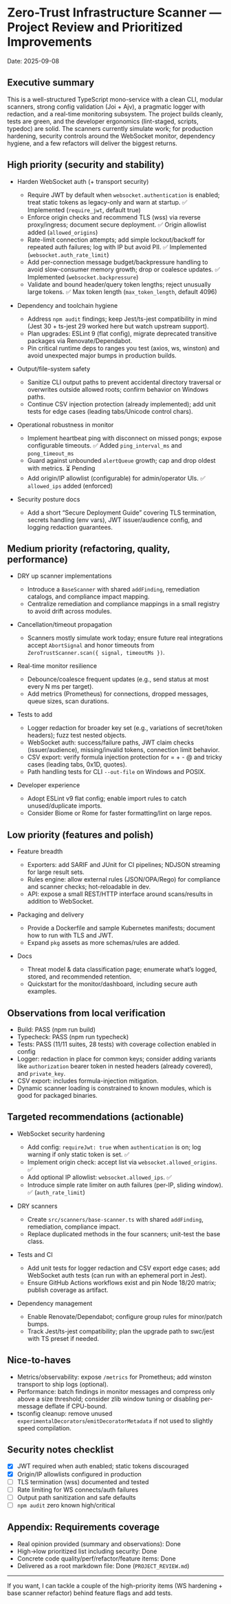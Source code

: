# Zero-Trust Infrastructure Scanner — Project Review and Prioritized Improvements

Date: 2025-09-08

## Executive summary

This is a well-structured TypeScript mono-service with a clean CLI, modular scanners, strong config validation (Joi + Ajv), a pragmatic logger with redaction, and a real-time monitoring subsystem. The project builds cleanly, tests are green, and the developer ergonomics (lint-staged, scripts, typedoc) are solid. The scanners currently simulate work; for production hardening, security controls around the WebSocket monitor, dependency hygiene, and a few refactors will deliver the biggest returns.

## High priority (security and stability)

- Harden WebSocket auth (+ transport security)
  - Require JWT by default when `websocket.authentication` is enabled; treat static tokens as legacy-only and warn at startup. ✅ Implemented (`require_jwt`, default true)
  - Enforce origin checks and recommend TLS (wss) via reverse proxy/ingress; document secure deployment. ✅ Origin allowlist added (`allowed_origins`)
  - Rate-limit connection attempts; add simple lockout/backoff for repeated auth failures; log with IP but avoid PII. ✅ Implemented (`websocket.auth_rate_limit`)
  - Add per-connection message budget/backpressure handling to avoid slow-consumer memory growth; drop or coalesce updates. ✅ Implemented (`websocket.backpressure`)
  - Validate and bound header/query token lengths; reject unusually large tokens. ✅ Max token length (`max_token_length`, default 4096)

- Dependency and toolchain hygiene
  - Address `npm audit` findings; keep Jest/ts-jest compatibility in mind (Jest 30 + ts-jest 29 worked here but watch upstream support).
  - Plan upgrades: ESLint 9 (flat config), migrate deprecated transitive packages via Renovate/Dependabot.
  - Pin critical runtime deps to ranges you test (axios, ws, winston) and avoid unexpected major bumps in production builds.

- Output/file-system safety
  - Sanitize CLI output paths to prevent accidental directory traversal or overwrites outside allowed roots; confirm behavior on Windows paths.
  - Continue CSV injection protection (already implemented); add unit tests for edge cases (leading tabs/Unicode control chars).

- Operational robustness in monitor
  - Implement heartbeat ping with disconnect on missed pongs; expose configurable timeouts. ✅ Added `ping_interval_ms` and `pong_timeout_ms`
  - Guard against unbounded `alertQueue` growth; cap and drop oldest with metrics. ⏳ Pending
  - Add origin/IP allowlist (configurable) for admin/operator UIs. ✅ `allowed_ips` added (enforced)

- Security posture docs
  - Add a short “Secure Deployment Guide” covering TLS termination, secrets handling (env vars), JWT issuer/audience config, and logging redaction guarantees.

## Medium priority (refactoring, quality, performance)

- DRY up scanner implementations
  - Introduce a `BaseScanner` with shared `addFinding`, remediation catalogs, and compliance impact mapping.
  - Centralize remediation and compliance mappings in a small registry to avoid drift across modules.

- Cancellation/timeout propagation
  - Scanners mostly simulate work today; ensure future real integrations accept `AbortSignal` and honor timeouts from `ZeroTrustScanner.scan({ signal, timeoutMs })`.

- Real-time monitor resilience
  - Debounce/coalesce frequent updates (e.g., send status at most every N ms per target).
  - Add metrics (Prometheus) for connections, dropped messages, queue sizes, scan durations.

- Tests to add
  - Logger redaction for broader key set (e.g., variations of secret/token headers); fuzz test nested objects.
  - WebSocket auth: success/failure paths, JWT claim checks (issuer/audience), missing/invalid tokens, connection limit behavior.
  - CSV export: verify formula injection protection for = + - @ and tricky cases (leading tabs, 0x1D, quotes).
  - Path handling tests for CLI `--out-file` on Windows and POSIX.

- Developer experience
  - Adopt ESLint v9 flat config; enable import rules to catch unused/duplicate imports.
  - Consider Biome or Rome for faster formatting/lint on large repos.

## Low priority (features and polish)

- Feature breadth
  - Exporters: add SARIF and JUnit for CI pipelines; NDJSON streaming for large result sets.
  - Rules engine: allow external rules (JSON/OPA/Rego) for compliance and scanner checks; hot-reloadable in dev.
  - API: expose a small REST/HTTP interface around scans/results in addition to WebSocket.

- Packaging and delivery
  - Provide a Dockerfile and sample Kubernetes manifests; document how to run with TLS and JWT.
  - Expand `pkg` assets as more schemas/rules are added.

- Docs
  - Threat model & data classification page; enumerate what’s logged, stored, and recommended retention.
  - Quickstart for the monitor/dashboard, including secure auth examples.

## Observations from local verification

- Build: PASS (npm run build)
- Typecheck: PASS (npm run typecheck)
- Tests: PASS (11/11 suites, 28 tests) with coverage collection enabled in config
- Logger: redaction in place for common keys; consider adding variants like `authorization` bearer token in nested headers (already covered), and `private_key`.
- CSV export: includes formula-injection mitigation.
- Dynamic scanner loading is constrained to known modules, which is good for packaged binaries.

## Targeted recommendations (actionable)

- WebSocket security hardening
  - Add config: `requireJwt: true` when `authentication` is on; log warning if only static token is set. ✅
  - Implement origin check: accept list via `websocket.allowed_origins`. ✅
  - Add optional IP allowlist: `websocket.allowed_ips`. ✅
  - Introduce simple rate limiter on auth failures (per-IP, sliding window). ✅ (`auth_rate_limit`)

- DRY scanners
  - Create `src/scanners/base-scanner.ts` with shared `addFinding`, remediation, compliance impact.
  - Replace duplicated methods in the four scanners; unit-test the base class.

- Tests and CI
  - Add unit tests for logger redaction and CSV export edge cases; add WebSocket auth tests (can run with an ephemeral port in Jest).
  - Ensure GitHub Actions workflows exist and pin Node 18/20 matrix; publish coverage as artifact.

- Dependency management
  - Enable Renovate/Dependabot; configure group rules for minor/patch bumps.
  - Track Jest/ts-jest compatibility; plan the upgrade path to swc/jest with TS preset if needed.

## Nice-to-haves

- Metrics/observability: expose `/metrics` for Prometheus; add winston transport to ship logs (optional).
- Performance: batch findings in monitor messages and compress only above a size threshold; consider zlib window tuning or disabling per-message deflate if CPU-bound.
- tsconfig cleanup: remove unused `experimentalDecorators`/`emitDecoratorMetadata` if not used to slightly speed compilation.

## Security notes checklist

- [x] JWT required when auth enabled; static tokens discouraged
- [x] Origin/IP allowlists configured in production
- [ ] TLS termination (wss) documented and tested
- [ ] Rate limiting for WS connects/auth failures
- [ ] Output path sanitization and safe defaults
- [ ] `npm audit` zero known high/critical

## Appendix: Requirements coverage

- Real opinion provided (summary and observations): Done
- High→low prioritized list including security: Done
- Concrete code quality/perf/refactor/feature items: Done
- Delivered as a root markdown file: Done (`PROJECT_REVIEW.md`)

---

If you want, I can tackle a couple of the high-priority items (WS hardening + base scanner refactor) behind feature flags and add tests.
